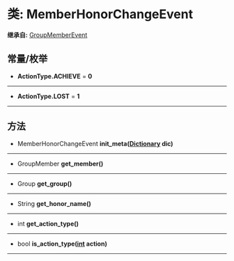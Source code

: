 # 类: MemberHonorChangeEvent  
  
**继承自:** [GroupMemberEvent](https://docs.godotengine.org/en/latest/classes/class_groupmemberevent.html)  
  
## 常量/枚举  
  
- **ActionType.ACHIEVE** = **0**  
  
---  
  
- **ActionType.LOST** = **1**  
  
---  
  
## 方法 
  
- MemberHonorChangeEvent **init_meta([Dictionary](https://docs.godotengine.org/en/latest/classes/class_dictionary.html) dic)**  
  
---  
  
- GroupMember **get_member()**  
  
---  
  
- Group **get_group()**  
  
---  
  
- String **get_honor_name()**  
  
---  
  
- int **get_action_type()**  
  
---  
  
- bool **is_action_type([int](https://docs.godotengine.org/en/latest/classes/class_int.html) action)**  
  
---  
  

